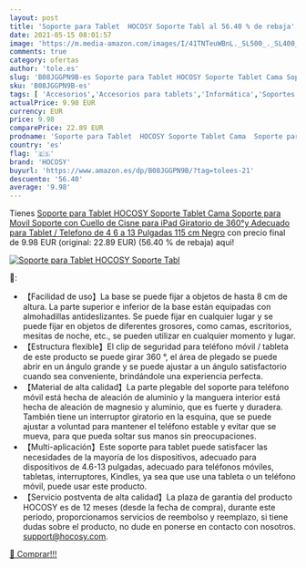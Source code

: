 ```yaml
---
layout: post
title: 'Soporte para Tablet  HOCOSY Soporte Tabl al 56.40 % de rebaja'
date: 2021-05-15 08:01:57
image: 'https://m.media-amazon.com/images/I/41TNTeuWBnL._SL500_._SL400_.jpg'
comments: true
category: ofertas
author: 'tole.es'
slug: 'B08JGGPN9B-es Soporte para Tablet HOCOSY Soporte Tablet Cama Soporte...'
sku: 'B08JGGPN9B-es'
tags: [ 'Accesorios','Accesorios para tablets','Informática','Soportes para tablets','hocosy','ipad', ]
actualPrice: 9.98 EUR
currency: EUR
price: 9.98
comparePrice: 22.89 EUR
prodname: 'Soporte para Tablet  HOCOSY Soporte Tablet Cama  Soporte para Movil  Soporte con Cuello de Cisne para iPad  Giratorio de 360°y Adecuado para Tablet / Telefono de 4 6 a 13 Pulgadas  115 cm  Negro'
country: 'es'
flag: '🇪🇸'
brand: 'HOCOSY'
buyurl: 'https://www.amazon.es/dp/B08JGGPN9B/?tag=tolees-21'
descuento: '56.40'
average: '9.98'
---
```


Tienes [Soporte para Tablet  HOCOSY Soporte Tablet Cama  Soporte para Movil  Soporte con Cuello de Cisne para iPad  Giratorio de 360°y Adecuado para Tablet / Telefono de 4 6 a 13 Pulgadas  115 cm  Negro](https://www.amazon.es/dp/B08JGGPN9B/?tag=tolees-21) con precio final de  9.98 EUR (original: 22.89 EUR) (56.40 %  de rebaja) aqui!

[![Soporte para Tablet  HOCOSY Soporte Tabl](https://m.media-amazon.com/images/I/41TNTeuWBnL._SL500_._SL400_.jpg)](https://www.amazon.es/dp/B08JGGPN9B/?tag=tolees-21)

🔎:

- 【Facilidad de uso】La base se puede fijar a objetos de hasta 8 cm de altura. La parte superior e inferior de la base están equipadas con almohadillas antideslizantes. Se puede fijar en cualquier lugar y se puede fijar en objetos de diferentes grosores, como camas, escritorios, mesitas de noche, etc., se pueden utilizar en cualquier momento y lugar.
- 【Estructura flexible】El clip de seguridad para teléfono móvil / tableta de este producto se puede girar 360 °, el área de plegado se puede abrir en un ángulo grande y se puede ajustar a un ángulo satisfactorio cuando sea conveniente, brindándole una experiencia perfecta.
- 【Material de alta calidad】La parte plegable del soporte para teléfono móvil está hecha de aleación de aluminio y la manguera interior está hecha de aleación de magnesio y aluminio, que es fuerte y duradera. También tiene un interruptor giratorio en la esquina, que se puede ajustar a voluntad para mantener el teléfono estable y evitar que se mueva, para que pueda soltar sus manos sin preocupaciones.
- 【Multi-aplicación】Este soporte para tablet puede satisfacer las necesidades de la mayoría de los dispositivos, adecuado para dispositivos de 4.6-13 pulgadas, adecuado para teléfonos móviles, tabletas, interruptores, Kindles, ya sea que use una tableta o un teléfono móvil, puede usar este producto.
- 【Servicio postventa de alta calidad】La plaza de garantía del producto HOCOSY es de 12 meses (desde la fecha de compra), durante este período, proporcionamos servicios de reembolso y reemplazo, si tiene dudas sobre el producto, no dude en ponerse en contacto con nosotros. support@hocosy.com.

[🛒 Comprar!!!](https://www.amazon.es/dp/B08JGGPN9B/?tag=tolees-21)
